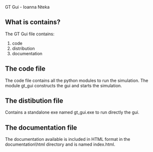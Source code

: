 GT Gui - Ioanna Nteka

What is contains?
-----------------

The GT Gui file contains:
1. code 
2. distribution
3. documentation


The code file
-------------

The code file contains all the python modules to run the simulation.
The module gt_gui constructs the gui and starts the simulation.


The distibution file
--------------------

Contains a standalone exe named gt_gui.exe to run directly the gui.


The documentation file
----------------------

The documentation available is included in HTML format in the 
documentation\html directory and is named index.html.
